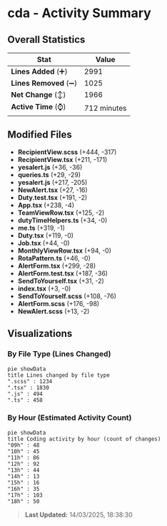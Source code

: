 # cda - Activity Summary 

## Overall Statistics

| Stat                   | Value                                                             |
| ---------------------- | ----------------------------------------------------------------- |
| **Lines Added** (➕)   | 2991                                          |
| **Lines Removed** (➖) | 1025                                        |
| **Net Change** (↕)    | 1966                |
| **Active Time** (⌚)   | 712 minutes |


## Modified Files
- **RecipientView.scss** (+444, -317)
- **RecipientView.tsx** (+211, -171)
- **yesalert.js** (+36, -36)
- **queries.ts** (+29, -29)
- **yesalert.js** (+217, -205)
- **NewAlert.tsx** (+27, -16)
- **Duty.test.tsx** (+191, -2)
- **App.tsx** (+238, -4)
- **TeamViewRow.tsx** (+125, -2)
- **dutyTimeHelpers.ts** (+34, -0)
- **me.ts** (+319, -1)
- **Duty.tsx** (+119, -0)
- **Job.tsx** (+44, -0)
- **MonthlyViewRow.tsx** (+94, -0)
- **RotaPattern.ts** (+46, -0)
- **AlertForm.tsx** (+299, -28)
- **AlertForm.test.tsx** (+187, -36)
- **SendToYourself.tsx** (+31, -2)
- **index.tsx** (+3, -0)
- **SendToYourself.scss** (+108, -76)
- **AlertForm.scss** (+176, -98)
- **NewAlert.scss** (+13, -2)

## Visualizations

### By File Type (Lines Changed)

```mermaid
pie showData
title Lines changed by file type
".scss" : 1234
".tsx" : 1830
".js" : 494
".ts" : 458
```

### By Hour (Estimated Activity Count)

```mermaid
pie showData
title Coding activity by hour (count of changes)
"09h" : 48
"10h" : 45
"11h" : 86
"12h" : 92
"13h" : 44
"14h" : 13
"15h" : 16
"16h" : 35
"17h" : 103
"18h" : 50
```


> **Last Updated:** 14/03/2025, 18:38:30